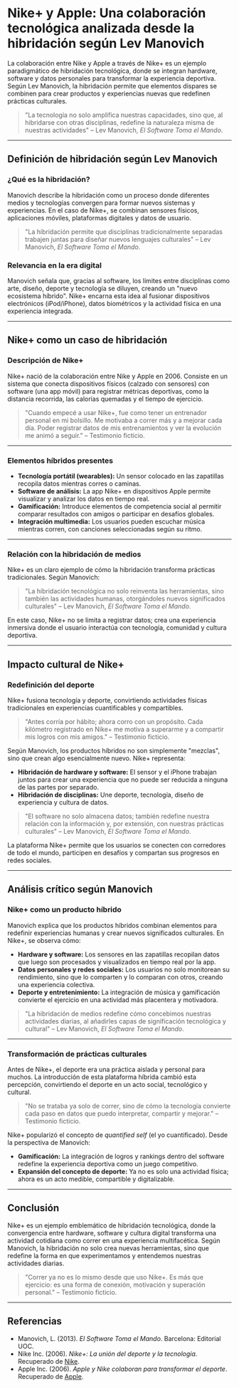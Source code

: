 # Nike+ y Apple: Una colaboración tecnológica analizada desde la hibridación según Lev Manovich

La colaboración entre Nike y Apple a través de Nike+ es un ejemplo paradigmático de hibridación tecnológica, donde se integran hardware, software y datos personales para transformar la experiencia deportiva. Según Lev Manovich, la hibridación permite que elementos dispares se combinen para crear productos y experiencias nuevas que redefinen prácticas culturales.

> "La tecnología no solo amplifica nuestras capacidades, sino que, al hibridarse con otras disciplinas, redefine la naturaleza misma de nuestras actividades" – Lev Manovich, *El Software Toma el Mando*.

---

## Definición de hibridación según Lev Manovich

### ¿Qué es la hibridación?
Manovich describe la hibridación como un proceso donde diferentes medios y tecnologías convergen para formar nuevos sistemas y experiencias. En el caso de Nike+, se combinan sensores físicos, aplicaciones móviles, plataformas digitales y datos de usuario.

> "La hibridación permite que disciplinas tradicionalmente separadas trabajen juntas para diseñar nuevos lenguajes culturales" – Lev Manovich, *El Software Toma el Mando*.

### Relevancia en la era digital
Manovich señala que, gracias al software, los límites entre disciplinas como arte, diseño, deporte y tecnología se diluyen, creando un "nuevo ecosistema híbrido". Nike+ encarna esta idea al fusionar dispositivos electrónicos (iPod/iPhone), datos biométricos y la actividad física en una experiencia integrada.

---

## Nike+ como un caso de hibridación

### Descripción de Nike+
Nike+ nació de la colaboración entre Nike y Apple en 2006. Consiste en un sistema que conecta dispositivos físicos (calzado con sensores) con software (una app móvil) para registrar métricas deportivas, como la distancia recorrida, las calorías quemadas y el tiempo de ejercicio.

> "Cuando empecé a usar Nike+, fue como tener un entrenador personal en mi bolsillo. Me motivaba a correr más y a mejorar cada día. Poder registrar datos de mis entrenamientos y ver la evolución me animó a seguir." – Testimonio ficticio.

---

### Elementos híbridos presentes
- **Tecnología portátil (wearables):** Un sensor colocado en las zapatillas recopila datos mientras corres o caminas.
- **Software de análisis:** La app Nike+ en dispositivos Apple permite visualizar y analizar los datos en tiempo real.
- **Gamificación:** Introduce elementos de competencia social al permitir comparar resultados con amigos o participar en desafíos globales.
- **Integración multimedia:** Los usuarios pueden escuchar música mientras corren, con canciones seleccionadas según su ritmo.

---

### Relación con la hibridación de medios
Nike+ es un claro ejemplo de cómo la hibridación transforma prácticas tradicionales. Según Manovich:

> "La hibridación tecnológica no solo reinventa las herramientas, sino también las actividades humanas, otorgándoles nuevos significados culturales" – Lev Manovich, *El Software Toma el Mando*.

En este caso, Nike+ no se limita a registrar datos; crea una experiencia inmersiva donde el usuario interactúa con tecnología, comunidad y cultura deportiva.

---

## Impacto cultural de Nike+

### Redefinición del deporte
Nike+ fusiona tecnología y deporte, convirtiendo actividades físicas tradicionales en experiencias cuantificables y compartibles.

> "Antes corría por hábito; ahora corro con un propósito. Cada kilómetro registrado en Nike+ me motiva a superarme y a compartir mis logros con mis amigos." – Testimonio ficticio.

Según Manovich, los productos híbridos no son simplemente "mezclas", sino que crean algo esencialmente nuevo. Nike+ representa:

- **Hibridación de hardware y software:** El sensor y el iPhone trabajan juntos para crear una experiencia que no puede ser reducida a ninguna de las partes por separado.
- **Hibridación de disciplinas:** Une deporte, tecnología, diseño de experiencia y cultura de datos.

> "El software no solo almacena datos; también redefine nuestra relación con la información y, por extensión, con nuestras prácticas culturales" – Lev Manovich, *El Software Toma el Mando*.

La plataforma Nike+ permite que los usuarios se conecten con corredores de todo el mundo, participen en desafíos y compartan sus progresos en redes sociales.

---

## Análisis crítico según Manovich

### Nike+ como un producto híbrido
Manovich explica que los productos híbridos combinan elementos para redefinir experiencias humanas y crear nuevos significados culturales. En Nike+, se observa cómo:

- **Hardware y software:** Los sensores en las zapatillas recopilan datos que luego son procesados y visualizados en tiempo real por la app.
- **Datos personales y redes sociales:** Los usuarios no solo monitorean su rendimiento, sino que lo comparten y lo comparan con otros, creando una experiencia colectiva.
- **Deporte y entretenimiento:** La integración de música y gamificación convierte el ejercicio en una actividad más placentera y motivadora.

> "La hibridación de medios redefine cómo concebimos nuestras actividades diarias, al añadirles capas de significación tecnológica y cultural" – Lev Manovich, *El Software Toma el Mando*.

---

### Transformación de prácticas culturales
Antes de Nike+, el deporte era una práctica aislada y personal para muchos. La introducción de esta plataforma híbrida cambió esta percepción, convirtiendo el deporte en un acto social, tecnológico y cultural.

> "No se trataba ya solo de correr, sino de cómo la tecnología convierte cada paso en datos que puedo interpretar, compartir y mejorar." – Testimonio ficticio.

Nike+ popularizó el concepto de *quantified self* (el yo cuantificado). Desde la perspectiva de Manovich:

- **Gamificación:** La integración de logros y rankings dentro del software redefine la experiencia deportiva como un juego competitivo.
- **Expansión del concepto de deporte:** Ya no es solo una actividad física; ahora es un acto medible, compartible y digitalizable.

---

## Conclusión
Nike+ es un ejemplo emblemático de hibridación tecnológica, donde la convergencia entre hardware, software y cultura digital transforma una actividad cotidiana como correr en una experiencia multifacética. Según Manovich, la hibridación no solo crea nuevas herramientas, sino que redefine la forma en que experimentamos y entendemos nuestras actividades diarias.

> "Correr ya no es lo mismo desde que uso Nike+. Es más que ejercicio: es una forma de conexión, motivación y superación personal." – Testimonio ficticio.

---

## Referencias
- Manovich, L. (2013). *El Software Toma el Mando*. Barcelona: Editorial UOC.
- Nike Inc. (2006). *Nike+: La unión del deporte y la tecnología*. Recuperado de [Nike](https://www.nike.com).
- Apple Inc. (2006). *Apple y Nike colaboran para transformar el deporte*. Recuperado de [Apple](https://www.apple.com).

